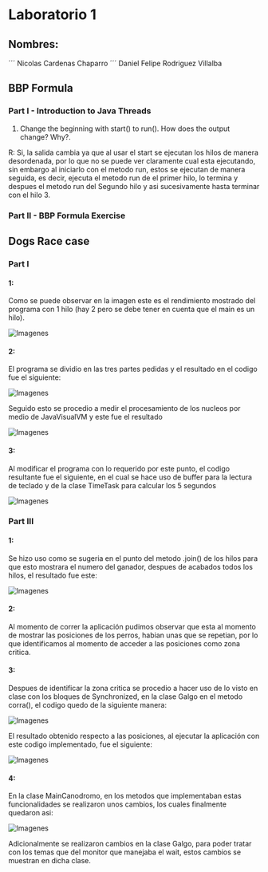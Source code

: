 # Laboratorio 1


## Nombres:
´´´
Nicolas Cardenas Chaparro
´´´
Daniel Felipe Rodriguez Villalba


## BBP Formula
### Part I - Introduction to Java Threads

1. Change the beginning with start() to run(). How does the output change? Why?.

R: Si, la salida cambia ya que al usar el start se ejecutan los hilos de manera desordenada, por lo que no se puede ver claramente cual esta ejecutando, sin embargo al iniciarlo con el metodo run, estos se ejecutan de manera seguida, es decir, ejecuta el metodo run de el primer hilo, lo termina y despues el metodo run del Segundo hilo y asi sucesivamente hasta terminar con el hilo 3.

### Part II - BBP Formula Exercise

## Dogs Race case

### Part I

#### 1: 

Como se puede observar en la imagen este es el rendimiento mostrado del programa con 1 hilo (hay 2 pero se debe tener en cuenta que el main es un hilo).

![Imagenes](https://github.com/danielrodriguezvillalba/ARSW-Lab1/blob/master/Imagenes/Verificando1Hilo.PNG)

#### 2:

El programa se dividio en las tres partes pedidas y el resultado en el codigo fue el siguiente:

![Imagenes](https://github.com/danielrodriguezvillalba/ARSW-Lab1/blob/master/Imagenes/TresHilosMain.PNG)

Seguido esto se procedio a medir el procesamiento de los nucleos por medio de JavaVisualVM y este fue el resultado

![Imagenes](https://github.com/danielrodriguezvillalba/ARSW-Lab1/blob/master/Imagenes/TresHilos.PNG)

#### 3:

Al modificar el programa con lo requerido por este punto, el codigo resultante fue el siguiente, en el cual se hace uso de buffer para la lectura de teclado y de la clase TimeTask para calcular los 5 segundos

![Imagenes](https://github.com/danielrodriguezvillalba/ARSW-Lab1/blob/master/Imagenes/Parte2Punto1Completp.PNG)

### Part III

#### 1:

Se hizo uso como se sugeria en el punto del metodo .join() de los hilos para que esto mostrara el numero del ganador, despues de acabados todos los hilos, el resultado fue este:

![Imagenes](https://github.com/danielrodriguezvillalba/ARSW-Lab1/blob/master/Imagenes/Join.PNG)

#### 2:

Al momento de correr la aplicación pudimos observar que esta al momento de mostrar las posiciones de los perros, habian unas que se repetian, por lo que identificamos al momento de acceder a las posiciones como zona critica.

#### 3:

Despues de identificar la zona critica se procedio a hacer uso de lo visto en clase con los bloques de Synchronized, en la clase Galgo en el metodo corra(), el codigo quedo de la siguiente manera:

![Imagenes](https://github.com/danielrodriguezvillalba/ARSW-Lab1/blob/master/Imagenes/SynchronyzedCode.PNG)

El resultado obtenido respecto a las posiciones, al ejecutar la aplicación con este codigo implementado, fue el siguiente:

![Imagenes](https://github.com/danielrodriguezvillalba/ARSW-Lab1/blob/master/Imagenes/Results.PNG)

#### 4:

En la clase MainCanodromo, en los metodos que implementaban estas funcionalidades se realizaron unos cambios, los cuales finalmente quedaron asi:

![Imagenes](https://github.com/danielrodriguezvillalba/ARSW-Lab1/blob/master/Imagenes/Funci.PNG)

Adicionalmente se realizaron cambios en la clase Galgo, para poder tratar con los temas que del monitor que manejaba el wait, estos cambios se muestran en dicha clase.
